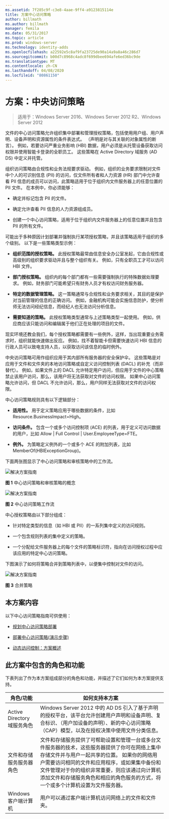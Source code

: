 ```yaml
---
ms.assetid: 7f285c9f-c3e8-4aae-9ff4-a9123815114e
title: 方案中心访问策略
author: billmath
ms.author: billmath
manager: femila
ms.date: 05/31/2017
ms.topic: article
ms.prod: windows-server
ms.technology: identity-adds
ms.openlocfilehash: a22592e5c8af9fa23725de90a14a9a8a46c286d7
ms.sourcegitcommit: b00d7c8968c4adc8f699dbee694afe6ed36bc9de
ms.translationtype: MT
ms.contentlocale: zh-CN
ms.lasthandoff: 04/08/2020
ms.locfileid: "80861150"
---
```

# <a name="scenario-central-access-policy"></a>方案：中央访问策略

>适用于：Windows Server 2016、Windows Server 2012 R2、Windows Server 2012

文件的中心访问策略允许组织集中部署和管理授权策略，包括使用用户组、用户声明、设备声明和资源属性的条件表达式。 （声明是对与其关联的对象属性的断言）。 例如，若要访问严重业务影响 (HBI) 数据，用户必须是从托管设备获取访问权限并使用智能卡登录的全职员工。 这些策略在 Active Directory 域服务 (AD DS) 中定义并托管。  
  
组织访问策略由合规性和业务法规要求驱动。 例如，组织的业务要求限制对文件中个人的可识别信息 (PII) 的访问，仅文件所有者和人力资源 (HR) 部门中允许查看 PII 信息的成员可以访问，此策略适用于位于组织内文件服务器上的任意位置的 PII 文件。 在本例中，你必须能够：  
  
-   确定并标记包含 PII 的文件。  
  
-   确定允许查看 PII 信息的人力资源组成员。  
  
-   创建一个中心访问策略，适用于位于组织内文件服务器上的任意位置并且包含 PII 的所有文件。  
  
可能出于多种原因计划部署并强制执行某项授权策略，并且该策略适用于组织的多个级别。 以下是一些策略类型示例：  
  
-   **组织范围的授权策略。** 此授权策略最常由信息安全办公室发起，它由合规性或高级别的组织要求驱动并且与整个组织有关。 例如，只有全职员工才可以访问 HBI 文件。  
  
-   **部门授权策略。** 组织内的每个部门都有一些需要强制执行的特殊数据处理要求。 例如，财务部门可能希望只有财务人员才有权访问财务服务器。  
  
-   **特定的数据管理策略。** 这一策略通常与合规性和业务要求相关，其目的是保护对当前管理的信息的正确访问。 例如，金融机构可能会实施信息防护，使分析师无法访问经纪信息，而经纪人也无法访问分析信息。  
  
-   **需要知道的策略。** 此授权策略类型通常与上述策略类型一起使用。 例如，供应商应该只能访问和编辑属于他们正在处理的项目的文件。  
  
现实环境还教会我们，每个授权策略都需要有一些例外，这样，当出现重要业务需求时，组织就能快速做出反应。 例如，找不着智能卡但需要快速访问 HBI 信息的行政人员可以致电支持人员，以获取访问该信息的临时例外。  
  
中央访问策略可用作组织应用于其内部所有服务器的安全保护伞。 这些策略是对应用于文件和文件夹的本地访问策略或自定义访问控制列表 (DACL) 的补充（而非替代）。 例如，如果文件上的 DACL 允许特定用户访问，但应用于文件的中心策略禁止该用户访问，那么，该用户将无法获取对文件的访问权限。 如果中心访问策略允许访问，但 DACL 不允许访问，那么，用户同样无法获取对文件的访问权限。  
  
中心访问策略规则具有以下逻辑部分：  
  
-   **适用性。** 用于定义策略应用于哪些数据的条件，比如 Resource.BusinessImpact=High。  
  
-   **访问条件。** 包含一个或多个访问控制项 (ACE) 的列表，用于定义可访问数据的用户，比如 Allow | Full Control | User.EmployeeType=FTE。  
  
-   **例外。** 为策略定义例外的一个或多个 ACE 的附加列表，比如 MemberOf(HBIExceptionGroup)。  
  
下面两张图显示了中心访问策略和审核策略中的工作流。  
  
![解决方案指南](media/Scenario--Central-Access-Policy/DynamicAccessControl_RevGuide.JPG)  
  
**图 1** 中心访问策略和审核策略的概念  
  
![解决方案指南](media/Scenario--Central-Access-Policy/DynamicAccessControl_RevGuide_2.JPG)  
  
**图 2** 中心访问策略工作流  
  
中心授权策略由以下部分组成：  
  
-   针对特定类型的信息（如 HBI 或 PII）的一系列集中定义的访问规则。  
  
-   一个包含规则列表的集中定义的策略。  
  
-   一个分配给文件服务器上的每个文件的策略标识符，指向在访问授权过程中应该应用的特定中心访问策略。  
  
下图演示了如何将策略合并到策略列表中，以便集中控制对文件的访问。  
  
![解决方案指南](media/Scenario--Central-Access-Policy/DynamicAccessControl_RevGuide3.JPG)  
  
**图 3** 合并策略  
  
## <a name="in-this-scenario"></a>本方案内容  
以下中心访问策略指南可供使用：  
  
-   [规划中心访问策略部署](assetId:///0311a76d-d66c-4ddb-ade6-af586a2ad82f)  
  
-   [部署中心访问策略&#40;演示步骤&#41;](Deploy-a-Central-Access-Policy--Demonstration-Steps-.md)  
  
-   [动态访问控制：方案概述](Dynamic-Access-Control--Scenario-Overview.md)  
  
## <a name="roles-and-features-included-in-this-scenario"></a><a name="BKMK_NEW"></a>此方案中包含的角色和功能  
下表列出了作为本方案组成部分的角色和功能，并描述了它们如何为本方案提供支持。  
  
|角色/功能|如何支持本方案|  
|-----------------|---------------------------------|  
|Active Directory 域服务角色|Windows Server 2012 中的 AD DS 引入了基于声明的授权平台，该平台允许创建用户声明和设备声明、复合标识、（用户加设备的声明）、新的中心访问策略（CAP）模型，以及在授权决策中使用文件分类信息。|  
|文件和存储服务服务器角色|文件和存储服务提供了可帮助设置和管理一台或多台文件服务器的技术，这些服务器提供了你可在网络上集中存储文件并与用户一起共享的位置。 如果你的网络用户需要访问相同的文件和应用程序，或如果集中备份和文件管理对于你的组织非常重要，则应该通过向计算机添加文件和存储服务角色和相应的角色服务的方式，将一个或多个计算机设置为文件服务器。|  
|Windows 客户端计算机|用户可以通过客户端计算机访问网络上的文件和文件夹。|  
  


